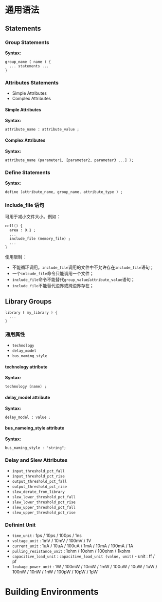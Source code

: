 # 通用语法
## Statements
### Group Statements 
**Syntax:**

    group_name ( name ) {
      ... statements ...
    }


### Attributes Statements
- Simple Attributes 
- Complex Attributes

#### Simple Attributes 
**Syntax:**

    attribute_name : attribute_value ;

#### Complex Attributes
**Syntax:**

    attribute_name (parameter1, [parameter2, parameter3 ...] );

### Define Statements
**Syntax:**

    define (attribute_name, group_name, attribute_type ) ;

### include_file 语句
可用于减小文件大小。例如：

    cell() {
      area : 0.1 ;
      ...
      include_file (memory_file) ;
      ...
    }

使用限制：

- 不能循环调用，`include_file`调用的文件中不允许存在`include_file`语句；
- 一个`inlcude_file`命令只能调用一个文件；
- `include_file`命令不能替代`group_value`/`attribute_value`语句；
- `include_file`不能替代边界或跨边界存在；

## Library Groups
    library ( my_library ) {
      ...
    }
### 通用属性
- `technology`
- `delay_model`
- `bus_naming_style`

#### technology attribute
**Syntax:**

    technology (name) ;

#### delay_model attribute
**Syntax:**

    delay_model : value ;

#### bus\_nameing\_style attribute
**Syntax:**

    bus_naming_style : "string";

### Delay and Slew Attributes
- `input_threshold_pct_fall`
- `input_threshold_pct_rise`
- `output_threshold_pct_fall`
- `output_threshold_pct_rise`
- `slew_derate_from_library`
- `slew_lower_threshold_pct_fall`
- `slew_lower_threshold_pct_rise`
- `slew_upper_threshold_pct_fall`
- `slew_upper_threshold_pct_rise`

### Definint Unit
- `time_unit` : 1ps / 10ps / 100ps / 1ns
- `voltage_unit` : 1mV / 10mV / 100mV / 1V
- `current_unit` : 1uA / 10uA / 100uA / 1mA / 10mA / 100mA / 1A
- `pulling_resistance_unit` : 1ohm / 10ohm / 100ohm / 1kohm 
- `capacitive_load_unit` : `capacitive_load_unit (value, unit)` - unit : ff / pf
- `leakage_power_unit` : 1W / 100mW / 10mW / 1mW / 100uW / 10uW / 1uW / 100nW / 10nW / 1nW / 100pW / 10pW / 1pW

# Building Environments
    
